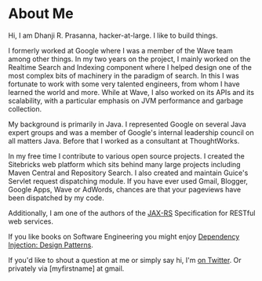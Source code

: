 <meta noindex/>

# About Me

Hi, I am Dhanji R. Prasanna, hacker-at-large. I like to build things.

I formerly worked at Google where I was a member of the Wave team among other things. In my two
years on the project, I mainly worked on the Realtime Search and Indexing component where I
helped design one of the most complex bits of machinery in the paradigm of search. In this I
 was fortunate to work with some very talented engineers, from whom I have learned the world and
 more. While at Wave, I also worked on its APIs and its scalability, with a
 particular emphasis on JVM performance and garbage collection.

My background is primarily in Java. I represented Google on several Java expert groups and was a
member of Google's internal leadership council on all matters Java. Before that I worked as a
consultant at ThoughtWorks.

In my free time I contribute to various open source projects.
I created the Sitebricks web platform which sits behind many large projects including Maven
Central and Repository Search. I also created and maintain Guice's Servlet request dispatching
module. If you have ever used Gmail, Blogger, Google Apps, Wave or AdWords, chances are that
your pageviews have been dispatched by my code.

Additionally, I am one of the authors of the [JAX-RS](http://en.wikipedia.org/wiki/Java_API_for_RESTful_Web_Services)
 Specification for RESTful web services.

If you like books on Software Engineering you might enjoy [Dependency Injection: Design Patterns](http://manning.com/prasanna).

If you'd like to shout a question at me or simply say hi, I'm [on Twitter](http://twitter.com/dhanji).
 Or privately via [myfirstname] at gmail.
